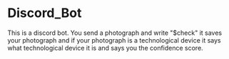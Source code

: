 # Discord_Bot
This is a discord bot. You send a photograph and write "$check" it saves your  photograph and if your  photograph is a  technological device it says what  technological device it is and says you the confidence score.
